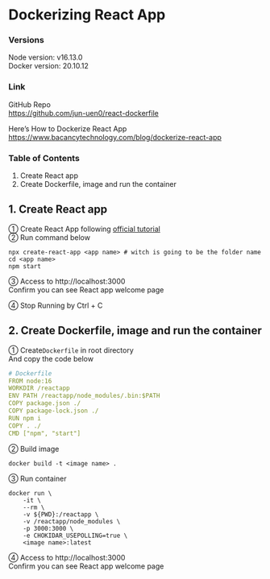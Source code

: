 # Dockerizing React App

### Versions
Node version: v16.13.0  
Docker version: 20.10.12   

### Link
GitHub Repo   
https://github.com/jun-uen0/react-dockerfile

Here’s How to Dockerize React App  
https://www.bacancytechnology.com/blog/dockerize-react-app


### Table of Contents
1. Create React app
2. Create Dockerfile, image and run the container

## 1. Create React app
① Create React App following [official tutorial](https://reactjs.org/docs/create-a-new-react-app.html)  
② Run command below
```shell
npx create-react-app <app name> # witch is going to be the folder name
cd <app name>
npm start
```
③ Access to http://localhost:3000   
Confirm you can see React app welcome page

④ Stop Running by Ctrl + C

## 2. Create Dockerfile, image and run the container
① Create`Dockerfile` in root directory  
And copy the code below 
```yml
# Dockerfile
FROM node:16
WORKDIR /reactapp
ENV PATH /reactapp/node_modules/.bin:$PATH
COPY package.json ./
COPY package-lock.json ./
RUN npm i
COPY . ./
CMD ["npm", "start"]
```

② Build image
```
docker build -t <image name> . 
```
③ Run container
```shell
docker run \
    -it \
    --rm \
    -v ${PWD}:/reactapp \
    -v /reactapp/node_modules \
    -p 3000:3000 \
    -e CHOKIDAR_USEPOLLING=true \
    <image name>:latest
```
④ Access to http://localhost:3000  
Confirm you can see React app welcome page